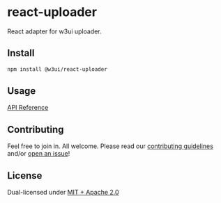 # react-uploader

React adapter for w3ui uploader.

## Install

```sh
npm install @w3ui/react-uploader
```

## Usage

[API Reference](https://github.com/web3-storage/w3ui/blob/main/docs/react-uploader.md)

## Contributing

Feel free to join in. All welcome. Please read our [contributing guidelines](https://github.com/web3-storage/w3ui/blob/main/CONTRIBUTING.md) and/or [open an issue](https://github.com/web3-storage/w3ui/issues)!

## License

Dual-licensed under [MIT + Apache 2.0](https://github.com/web3-storage/w3ui/blob/main/LICENSE.md)
